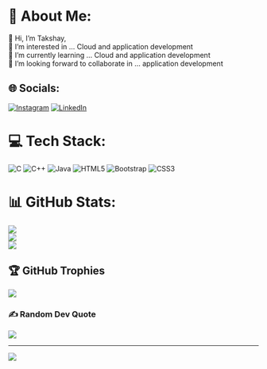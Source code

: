 # 💫 About Me:
👋 Hi, I’m Takshay,<br>👀
I’m interested in ... Cloud and application development<br>🌱 
I’m currently learning ... Cloud and application development<br>💞️ 
I’m looking forward to collaborate in ... application development<br>


## 🌐 Socials:
[![Instagram](https://img.shields.io/badge/Instagram-%23E4405F.svg?logo=Instagram&logoColor=white)](https://instagram.com/takshay_009) [![LinkedIn](https://img.shields.io/badge/LinkedIn-%230077B5.svg?logo=linkedin&logoColor=white)](https://www.linkedin.com/in/takshay-bhalodiya-975355323?utm_source=share) 

# 💻 Tech Stack:
![C](https://img.shields.io/badge/c-%2300599C.svg?style=for-the-badge&logo=c&logoColor=white) ![C++](https://img.shields.io/badge/c++-%2300599C.svg?style=for-the-badge&logo=c%2B%2B&logoColor=white) ![Java](https://img.shields.io/badge/java-%23ED8B00.svg?style=for-the-badge&logo=openjdk&logoColor=white) ![HTML5](https://img.shields.io/badge/html5-%23E34F26.svg?style=for-the-badge&logo=html5&logoColor=white) ![Bootstrap](https://img.shields.io/badge/bootstrap-%238511FA.svg?style=for-the-badge&logo=bootstrap&logoColor=white) ![CSS3](https://img.shields.io/badge/css3-%231572B6.svg?style=for-the-badge&logo=css3&logoColor=white)
# 📊 GitHub Stats:
![](https://github-readme-stats.vercel.app/api?username=Takshay009&theme=dark&hide_border=false&include_all_commits=false&count_private=false)<br/>
![](https://nirzak-streak-stats.vercel.app/?user=Takshay009&theme=dark&hide_border=false)<br/>
![](https://github-readme-stats.vercel.app/api/top-langs/?username=Takshay009&theme=dark&hide_border=false&include_all_commits=false&count_private=false&layout=compact)

## 🏆 GitHub Trophies
![](https://github-profile-trophy.vercel.app/?username=Takshay009&theme=radical&no-frame=false&no-bg=true&margin-w=4)

### ✍️ Random Dev Quote
![](https://quotes-github-readme.vercel.app/api?type=horizontal&theme=radical)

---
[![](https://visitcount.itsvg.in/api?id=Takshay009&icon=0&color=0)](https://visitcount.itsvg.in)

<!-- Proudly created with GPRM ( https://gprm.itsvg.in ) -->
